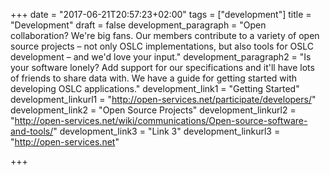 +++
date = "2017-06-21T20:57:23+02:00"
tags = ["development"]
title = "Development"
draft = false
development_paragraph = "Open collaboration? We're big fans. Our members contribute to a variety of open source projects – not only OSLC implementations, but also tools for OSLC development – and we'd love your input."
development_paragraph2 = "Is your software lonely? Add support for our specifications and it'll have lots of friends to share data with. We have a guide for getting started with developing OSLC applications."
development_link1 = "Getting Started"
development_linkurl1 = "http://open-services.net/participate/developers/"
development_link2 = "Open Source Projects"
development_linkurl2 = "http://open-services.net/wiki/communications/Open-source-software-and-tools/"
development_link3 = "Link 3"
development_linkurl3 = "http://open-services.net"

+++